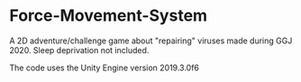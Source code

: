 # Force-Movement-System
 A 2D adventure/challenge game about "repairing" viruses made during GGJ 2020. Sleep deprivation not included. 
 
 The code uses the Unity Engine version 2019.3.0f6
